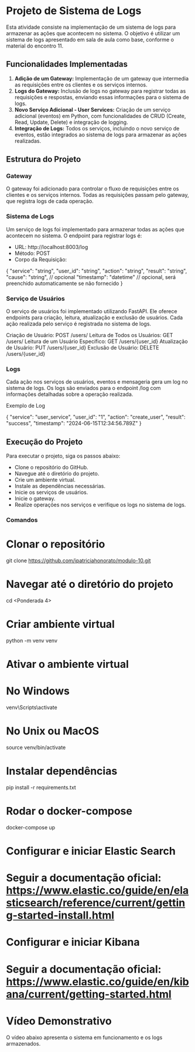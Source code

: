 # Projeto de Sistema de Logs

Esta atividade consiste na implementação de um sistema de logs para armazenar as ações que acontecem no sistema. O objetivo é utilizar um sistema de logs apresentado em sala de aula como base, conforme o material do encontro 11.

## Funcionalidades Implementadas

1. **Adição de um Gateway:** Implementação de um gateway que intermedia as requisições entre os clientes e os serviços internos.
2. **Logs do Gateway:** Inclusão de logs no gateway para registrar todas as requisições e respostas, enviando essas informações para o sistema de logs.
3. **Novo Serviço Adicional - User Services:** Criação de um serviço adicional (eventos) em Python, com funcionalidades de CRUD (Create, Read, Update, Delete) e integração de logging.
4. **Integração de Logs:** Todos os serviços, incluindo o novo serviço de eventos, estão integrados ao sistema de logs para armazenar as ações realizadas.

## Estrutura do Projeto
### Gateway
O gateway foi adicionado para controlar o fluxo de requisições entre os clientes e os serviços internos. Todas as requisições passam pelo gateway, que registra logs de cada operação.

### Sistema de Logs
Um serviço de logs foi implementado para armazenar todas as ações que acontecem no sistema. O endpoint para registrar logs é:

- URL: http://localhost:8003/log
- Método: POST
- Corpo da Requisição:

{
    "service": "string",
    "user_id": "string",
    "action": "string",
    "result": "string",
    "cause": "string",       // opcional
    "timestamp": "datetime"  // opcional, será preenchido automaticamente se não fornecido
}

### Serviço de Usuários
O serviço de usuários foi implementado utilizando FastAPI. Ele oferece endpoints para criação, leitura, atualização e exclusão de usuários. Cada ação realizada pelo serviço é registrada no sistema de logs.

Criação de Usuário: POST /users/
Leitura de Todos os Usuários: GET /users/
Leitura de um Usuário Específico: GET /users/{user_id}
Atualização de Usuário: PUT /users/{user_id}
Exclusão de Usuário: DELETE /users/{user_id}

### Logs
Cada ação nos serviços de usuários, eventos e mensageria gera um log no sistema de logs. Os logs são enviados para o endpoint /log com informações detalhadas sobre a operação realizada.

Exemplo de Log

{
    "service": "user_service",
    "user_id": "1",
    "action": "create_user",
    "result": "success",
    "timestamp": "2024-06-15T12:34:56.789Z"
}

## Execução do Projeto
Para executar o projeto, siga os passos abaixo:

- Clone o repositório do GitHub.
- Navegue até o diretório do projeto.
- Crie um ambiente virtual.
- Instale as dependências necessárias.
- Inicie os serviços de usuários.
- Inicie o gateway.
- Realize operações nos serviços e verifique os logs no sistema de logs.


### Comandos

# Clonar o repositório
git clone <https://github.com/ipatriciahonorato/modulo-10.git>

# Navegar até o diretório do projeto
cd <Ponderada 4>

# Criar ambiente virtual
python -m venv venv

# Ativar o ambiente virtual
# No Windows
venv\Scripts\activate
# No Unix ou MacOS
source venv/bin/activate

# Instalar dependências
pip install -r requirements.txt

# Rodar o docker-compose

docker-compose up 

# Configurar e iniciar Elastic Search
# Seguir a documentação oficial: https://www.elastic.co/guide/en/elasticsearch/reference/current/getting-started-install.html

# Configurar e iniciar Kibana
# Seguir a documentação oficial: https://www.elastic.co/guide/en/kibana/current/getting-started.html


# Vídeo Demonstrativo

O vídeo abaixo apresenta o sistema em funcionamento e os logs armazenados.

